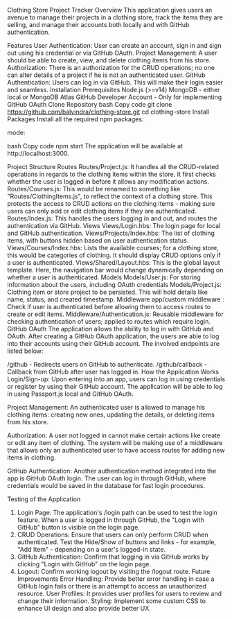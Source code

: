 Clothing Store Project Tracker
Overview
This application gives users an avenue to manage their projects in a clothing store, track the items they are selling, and manage their accounts both locally and with GitHub authentication.

Features
User Authentication: User can create an account, sign in and sign out using his credential or via GitHub OAuth.
Project Management: A user should be able to create, view, and delete clothing items from his store.
Authorization: There is an authorization for the CRUD operations; no one can alter details of a project if he is not an authenticated user.
GitHub Authentication: Users can log in via GitHub. This will make their login easier and seamless.
Installation
Prerequisites
Node.js (>=v14)
MongoDB - either local or MongoDB Atlas
GitHub Developer Account - Only for implementing GitHub OAuth
Clone Repository
bash
Copy code
git clone https://github.com/balvindra/clothing-store.git
cd clothing-store
Install Packages
Install all the required npm packages:

mode:

bash
Copy code
npm start
The application will be available at http://localhost:3000.

Project Structure
Routes
Routes/Project.js: It handles all the CRUD-related operations in regards to the clothing items within the store. It first checks whether the user is logged in before it allows any modification actions.
Routes/Courses.js: This would be renamed to something like "Routes/ClothingItems.js", to reflect the context of a clothing store. This protects the access to CRUD actions on the clothing items - making sure users can only add or edit clothing items if they are authenticated.
Routes/Index.js: This handles the users logging in and out, and routes the authentication via GitHub.
Views
Views/Login.hbs: The login page for local and GitHub authentication.
Views/Projects/Index.hbs: The list of clothing items, with buttons hidden based on user authentication status.
Views/Courses/Index.hbs: Lists the available courses; for a clothing store, this would be categories of clothing. It should display CRUD options only if a user is authenticated.
Views/Shared/Layout.hbs: This is the global layout template. Here, the navigation bar would change dynamically depending on whether a user is authenticated.
Models
Models/User.js: For storing information about the users, including OAuth credentials 
Models/Project.js: Clothing item or store project to be persisted. This will hold details like name, status, and created timestamp.
Middleware
app/custom middleware : Check if user is authenticated before allowing them to access routes to create or edit items. Middleware/Authentication.js: Reusable middleware for checking authentication of users; applied to routes which require login. GitHub OAuth The application allows the ability to log in with GitHub and OAuth. After creating a GitHub OAuth application, the users are able to log into their accounts using their GitHub account. The involved endpoints are listed below:

/github - Redirects users on GitHub to authenticate.
/github/callback - Callback from GitHub after user has logged in.
How the Application Works
Login/Sign-up: Upon entering into an app, users can log in using credentials or register by using their GitHub account. The application will be able to log in using Passport.js local and GitHub OAuth.

Project Management: An authenticated user is allowed to manage his clothing items: creating new ones, updating the details, or deleting items from his store.

Authorization: A user not logged in cannot make certain actions like create or edit any item of clothing. The system will be making use of a middleware that allows only an authenticated user to have access routes for adding new items in clothing.

GitHub Authentication: Another authentication method integrated into the app is GitHub OAuth login. The user can log in through GitHub, where credentials would be saved in the database for fast login procedures.

Testing of the Application
1. Login Page:
The application's /login path can be used to test the login feature. When a user is logged in through GitHub, the "Login with GitHub" button is visible on the login page.
2. CRUD Operations:
Ensure that users can only perform CRUD when authenticated. Test the Hide/Show of buttons and links - for example, "Add Item" - depending on a user's logged-in state.
3. GitHub Authentication:
Confirm that logging in via GitHub works by clicking "Login with GitHub" on the login page.
4. Logout:
Confirm working logout by visiting the /logout route.
Future Improvements
Error Handling: Provide better error handling in case a GitHub login fails or there is an attempt to access an unauthorized resource.
User Profiles: It provides user profiles for users to review and change their information.
 Styling: Implement some custom CSS to enhance UI design and also provide better UX.
